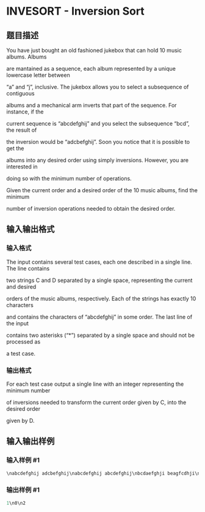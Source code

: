 # INVESORT - Inversion Sort

## 题目描述

You have just bought an old fashioned jukebox that can hold 10 music albums. Albums

are mantained as a sequence, each album represented by a unique lowercase letter between

“a” and “j”, inclusive. The jukebox allows you to select a subsequence of contiguous

albums and a mechanical arm inverts that part of the sequence. For instance, if the

current sequence is “abcdefghij” and you select the subsequence “bcd”, the result of

the inversion would be “adcbefghij”. Soon you notice that it is possible to get the

albums into any desired order using simply inversions. However, you are interested in

doing so with the minimum number of operations.

Given the current order and a desired order of the 10 music albums, find the minimum

number of inversion operations needed to obtain the desired order.

## 输入输出格式

### 输入格式

The input contains several test cases, each one described in a single line. The line contains

two strings C and D separated by a single space, representing the current and desired

orders of the music albums, respectively. Each of the strings has exactly 10 characters

and contains the characters of “abcdefghij” in some order. The last line of the input

contains two asterisks (“\*”) separated by a single space and should not be processed as

a test case.

### 输出格式

For each test case output a single line with an integer representing the minimum number

of inversions needed to transform the current order given by C, into the desired order

given by D.

## 输入输出样例

### 输入样例 #1

```cpp
\nabcdefghij adcbefghij\nabcdefghij abcdefghij\nbcdaefghji beagfcdhji\n* *\n\n
```


### 输出样例 #1

```cpp
1\n0\n2
```


